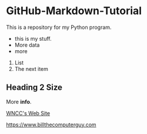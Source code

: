 # GitHub-Markdown-Tutorial

This is a repository for my Python program.

- this is my stuff.
- More data
- more

1. List
2. The next item

## Heading 2 Size
More **info**.

[WNCC's Web Site](https://wncc.edu)

https://www.billthecomputerguy.com

